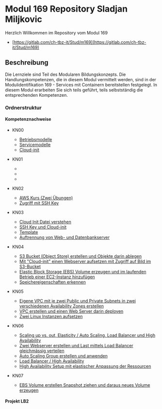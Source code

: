 # Modul 169 Repository Sladjan Miljkovic

Herzlich Willkommen im Repository vom Modul 169
- [https://gitlab.com/ch-tbz-it/Stud/m169](https://gitlab.com/ch-tbz-it/Stud/m169)

## Beschreibung
Die Lernziele sind Teil des Modularen Bildungskonzepts. Die Handlungskompetenzen, die in diesem Modul vermittelt werden, sind in der Modulidentifikation 169 - Services mit Containern bereitstellen festgelegt.
In diesem Modul erarbeiten Sie sich teils geführt, teils selbstständig die entsprechenden Kompetenzen.

### Ordnerstruktur

#### Kompetenznachweise
- KN00
  - [Betriebsmodelle](KN00/Betriebsmodelle.md)
  - [Servicemodelle](KN00/Servicemodelle.md)
  - [Cloud-init](KN00/Cloud-init.md)

- KN01
  - [](KN01/Pricing.md)
  - [](KN01/Evaluation_Cloud-Migration.md)
  - [](KN01/Vergleich_von_Cloud-Providern.md)

- KN02
  - [AWS Kurs (Zwei Übungen)](KN02/AWS_Kurs.md)
  - [Zugriff mit SSH Key](KN02/Zugriff_mit_SSH-Key.md)

- KN03
  - [Cloud Init Datei verstehen](KN03/Cloud-init_Datei.md)
  - [SSH Key und Cloud-init](KN03/SSH-Key_und_Cloud-init.md)
  - [Template](KN03/Template.md)
  - [Auftrennung von Web- und Datenbankserver](KN03/Auftrennung_von_Web_und_Datenbankserver.md)

- KN04
  - [S3 Bucket (Object Store) erstellen und Objekte darin ablegen](KN04/Elastic_Block_Storage_Volume_erzeugen_und_im_laufenden_Betrieb_einer_EC2-Instanz_hinzufügen.md)
  - [Mit "Cloud-init" einen Webserver aufsetzen mit Zugriff auf Bild im S3-Bucket](KN04/Mit_Cloud-init_einen_Webserver_aufsetzen_mit_Zugriff_auf_Bild_im_S3-Bucket.md)
  - [Elastic Block Storage (EBS) Volume erzeugen und im laufenden Betrieb einer EC2-Instanz hinzufügen](KN04/S3_Bucket_erstellen_und_Objekte_darin_ablegen.md)
  - [Speichereigenschaften erkennen](KN04/Speichereigenschaften_erkennen.md)

- KN05
  - [Eigene VPC mit je zwei Public und Private Subnets in zwei verschiedenen Availability Zones erstellen](KN05/Eigene_VPC_erstellen.md)
  - [VPC erstellen und einen Web Server darin deployen](KN05/VPC_erstellen_und_einen_Web_Server_darin_deployen.md)
  - [Zwei Linux Instanzen aufsetzen](KN05/Zwei_Linux_Instanzen_aufsetzen.md)

- KN06
  - [Scaling up vs. out, Elasticity / Auto Scaling, Load Balancer und High Availability](KN06/Scaling_up_vs_out.md)
  - [Zwei Webserver erstellen und Last mittels Load Balancer gleichmässig verteilen](KN06/Zwei_Webserver_erstellen_und_Last_mittels_Load_Balancer_gleichmässig_verteilen.md)
  - [Auto Scaling Group erstellen und anwenden](KN06/Auto_Scaling_Group_erstellen_und_anwenden.md)
  - [Load Balancer / High Availability](KN06/Load_Balancer_High_Availability.md)
  - [High Availability Setup mit elastischer Anpassung der Ressourcen](KN06/High_Availability_Setup_mit_elastischer_Anpassung_der_Ressourcen.md)

- KN07
  - [EBS Volume erstellen Snapshot ziehen und daraus neues Volume erzeugen](KN07/EBS_Volume_erstellen_Snapshot_ziehen_und_daraus_neues_Volume_erzeugen.md)

#### Projekt LB2
